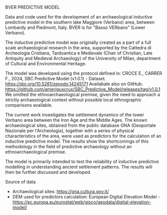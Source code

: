 BVER PREDICTIVE MODEL

Data and code used for the development of an archaeological inductive predictive model in the southern lake Maggiore (Verbano) area, between Lombardy and Piedmont, Italy. BVER is for "Basso VERbano" (Lower Verbano).

The inductive predictive model was originally created as a part of a full scale archaeological research in the area, supported by the Cattedra di Archeologia Cristiana, Tardoantica e Medievale (Chair of Christian, Late Antiquity and Medieval Archaeology) of the University of Milan, department of Cultural and Environmental Heritage.

The model was developed using the protocol defined in: CROCE E., CARRER F., 2024, SBC Predictive Model (v1.0.1) - Dataset. https://doi.org/10.5281/zenodo.14245171
Availabale also on GitHub: https://github.com/ameriguscrux/SBC_Predictive_Model/releases/tag/v1.0.1
We omitted the ethnoarchaeological premise, given the need to approach a strictly archaeological context without possible local ethnographic comparisons available.

The current work investigates the settlement dynamics of the lower Verbano area between the Iron Age and the Middle Ages. The known archaeological sites, obtained from the public database GNA (Geoportale Nazionale per l'Archeologia), together with a series of physical characteristics of the area, were used as predictors for the calculation of an inductive predictive model. The results show the shortcomings of this methodology in the field of predictive archaeology without an ethnoarchaeological premise.

The model is primarily intended to test the reliability of inductive predictive modelling in understanding ancient settlement patterns. The results will then be further discussed and developed.

Source of data
- Archaeological sites: https://gna.cultura.gov.it/ 
- DEM used for predictors calculation: European Digital Elevation Model - https://ec.europa.eu/eurostat/web/gisco/geodata/digital-elevation-model/
